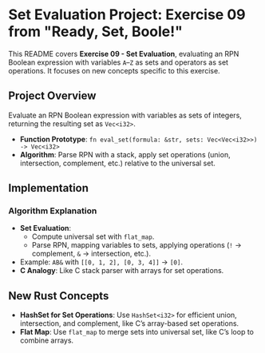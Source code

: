 # Set Evaluation Project: Exercise 09 from "Ready, Set, Boole!"

This README covers **Exercise 09 - Set Evaluation**, evaluating an RPN Boolean expression with variables `A`–`Z` as sets and operators as set operations. It focuses on new concepts specific to this exercise.

## Project Overview

Evaluate an RPN Boolean expression with variables as sets of integers, returning the resulting set as `Vec<i32>`.

- **Function Prototype**: `fn eval_set(formula: &str, sets: Vec<Vec<i32>>) -> Vec<i32>`
- **Algorithm**: Parse RPN with a stack, apply set operations (union, intersection, complement, etc.) relative to the universal set.

## Implementation
### Algorithm Explanation

- **Set Evaluation**:
  - Compute universal set with `flat_map`.
  - Parse RPN, mapping variables to sets, applying operations (`!` → complement, `&` → intersection, etc.).
- Example: `AB&` with `[[0, 1, 2], [0, 3, 4]]` → `[0]`.
- **C Analogy**: Like C stack parser with arrays for set operations.

## New Rust Concepts

- **HashSet for Set Operations**: Use `HashSet<i32>` for efficient union, intersection, and complement, like C’s array-based set operations.
- **Flat Map**: Use `flat_map` to merge sets into universal set, like C’s loop to combine arrays.
